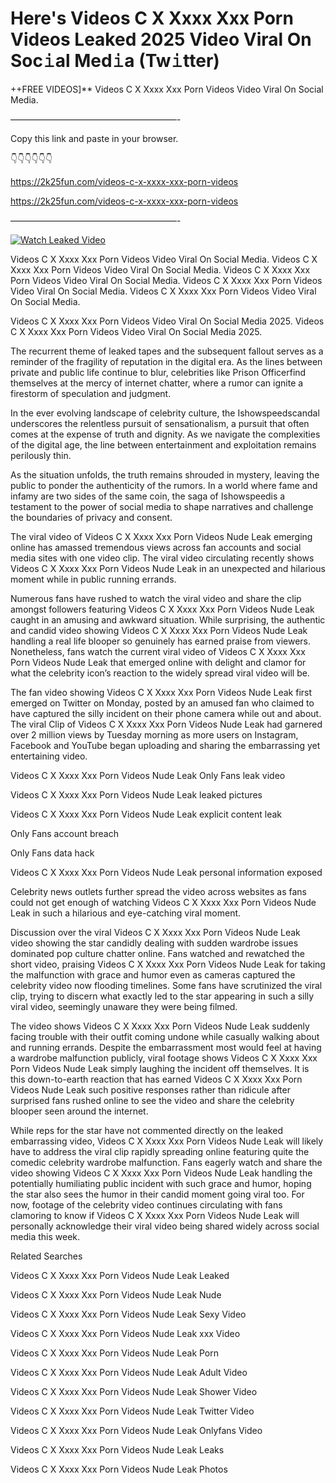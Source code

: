 # Here's Videos C X Xxxx Xxx Porn Videos Leaked 2025 Video Viral On Soc𝚒al Med𝚒a (Tw𝚒tter)

++FREE VIDEOS]** Videos C X Xxxx Xxx Porn Videos Video Viral On Social Media.

———————————————————-

Copy this link and paste in your browser.

👇👇👇👇👇👇

https://2k25fun.com/videos-c-x-xxxx-xxx-porn-videos

https://2k25fun.com/videos-c-x-xxxx-xxx-porn-videos

———————————————————-

[![Watch Leaked Video](https://miro.medium.com/v2/resize:fit:828/format:webp/1*cilzJN44JGOrTw9NJCrNHA.gif "Watch Leaked Video")](https://2k25fun.com/videos-c-x-xxxx-xxx-porn-videos)

Videos C X Xxxx Xxx Porn Videos Video Viral On Social Media. Videos C X Xxxx Xxx Porn Videos Video Viral On Social Media. Videos C X Xxxx Xxx Porn Videos Video Viral On Social Media. Videos C X Xxxx Xxx Porn Videos Video Viral On Social Media. Videos C X Xxxx Xxx Porn Videos Video Viral On Social Media.

Videos C X Xxxx Xxx Porn Videos Video Viral On Social Media 2025. Videos C X Xxxx Xxx Porn Videos Video Viral On Social Media 2025.

The recurrent theme of leaked tapes and the subsequent fallout serves as a reminder of the fragility of reputation in the digital era. As the lines between private and public life continue to blur, celebrities like Prison Officerfind themselves at the mercy of internet chatter, where a rumor can ignite a firestorm of speculation and judgment.

In the ever evolving landscape of celebrity culture, the Ishowspeedscandal underscores the relentless pursuit of sensationalism, a pursuit that often comes at the expense of truth and dignity. As we navigate the complexities of the digital age, the line between entertainment and exploitation remains perilously thin.

As the situation unfolds, the truth remains shrouded in mystery, leaving the public to ponder the authenticity of the rumors. In a world where fame and infamy are two sides of the same coin, the saga of Ishowspeedis a testament to the power of social media to shape narratives and challenge the boundaries of privacy and consent.

The viral video of Videos C X Xxxx Xxx Porn Videos Nude Leak emerging online has amassed tremendous views across fan accounts and social media sites with one video clip. The viral video circulating recently shows Videos C X Xxxx Xxx Porn Videos Nude Leak in an unexpected and hilarious moment while in public running errands.

Numerous fans have rushed to watch the viral video and share the clip amongst followers featuring Videos C X Xxxx Xxx Porn Videos Nude Leak caught in an amusing and awkward situation. While surprising, the authentic and candid video showing Videos C X Xxxx Xxx Porn Videos Nude Leak handling a real life blooper so genuinely has earned praise from viewers. Nonetheless, fans watch the current viral video of Videos C X Xxxx Xxx Porn Videos Nude Leak that emerged online with delight and clamor for what the celebrity icon’s reaction to the widely spread viral video will be.

The fan video showing Videos C X Xxxx Xxx Porn Videos Nude Leak first emerged on Twitter on Monday, posted by an amused fan who claimed to have captured the silly incident on their phone camera while out and about. The viral Clip of Videos C X Xxxx Xxx Porn Videos Nude Leak had garnered over 2 million views by Tuesday morning as more users on Instagram, Facebook and YouTube began uploading and sharing the embarrassing yet entertaining video.

Videos C X Xxxx Xxx Porn Videos Nude Leak Only Fans leak video

Videos C X Xxxx Xxx Porn Videos Nude Leak leaked pictures

Videos C X Xxxx Xxx Porn Videos Nude Leak explicit content leak

Only Fans account breach

Only Fans data hack

Videos C X Xxxx Xxx Porn Videos Nude Leak personal information exposed

Celebrity news outlets further spread the video across websites as fans could not get enough of watching Videos C X Xxxx Xxx Porn Videos Nude Leak in such a hilarious and eye-catching viral moment.

Discussion over the viral Videos C X Xxxx Xxx Porn Videos Nude Leak video showing the star candidly dealing with sudden wardrobe issues dominated pop culture chatter online. Fans watched and rewatched the short video, praising Videos C X Xxxx Xxx Porn Videos Nude Leak for taking the malfunction with grace and humor even as cameras captured the celebrity video now flooding timelines. Some fans have scrutinized the viral clip, trying to discern what exactly led to the star appearing in such a silly viral video, seemingly unaware they were being filmed.

The video shows Videos C X Xxxx Xxx Porn Videos Nude Leak suddenly facing trouble with their outfit coming undone while casually walking about and running errands. Despite the embarrassment most would feel at having a wardrobe malfunction publicly, viral footage shows Videos C X Xxxx Xxx Porn Videos Nude Leak simply laughing the incident off themselves. It is this down-to-earth reaction that has earned Videos C X Xxxx Xxx Porn Videos Nude Leak such positive responses rather than ridicule after surprised fans rushed online to see the video and share the celebrity blooper seen around the internet.

While reps for the star have not commented directly on the leaked embarrassing video, Videos C X Xxxx Xxx Porn Videos Nude Leak will likely have to address the viral clip rapidly spreading online featuring quite the comedic celebrity wardrobe malfunction. Fans eagerly watch and share the video showing Videos C X Xxxx Xxx Porn Videos Nude Leak handling the potentially humiliating public incident with such grace and humor, hoping the star also sees the humor in their candid moment going viral too. For now, footage of the celebrity video continues circulating with fans clamoring to know if Videos C X Xxxx Xxx Porn Videos Nude Leak will personally acknowledge their viral video being shared widely across social media this week.

Related Searches

Videos C X Xxxx Xxx Porn Videos Nude Leak Leaked

Videos C X Xxxx Xxx Porn Videos Nude Leak Nude

Videos C X Xxxx Xxx Porn Videos Nude Leak Sexy Video

Videos C X Xxxx Xxx Porn Videos Nude Leak xxx Video

Videos C X Xxxx Xxx Porn Videos Nude Leak Porn

Videos C X Xxxx Xxx Porn Videos Nude Leak Adult Video

Videos C X Xxxx Xxx Porn Videos Nude Leak Shower Video

Videos C X Xxxx Xxx Porn Videos Nude Leak Twitter Video

Videos C X Xxxx Xxx Porn Videos Nude Leak Onlyfans Video

Videos C X Xxxx Xxx Porn Videos Nude Leak Leaks

Videos C X Xxxx Xxx Porn Videos Nude Leak Photos